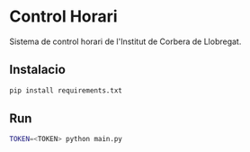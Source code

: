 # Control Horari

Sistema de control horari de l'Institut de Corbera de Llobregat.

## Instalacio
```sh
pip install requirements.txt
```

## Run
```sh
TOKEN=<TOKEN> python main.py
```
